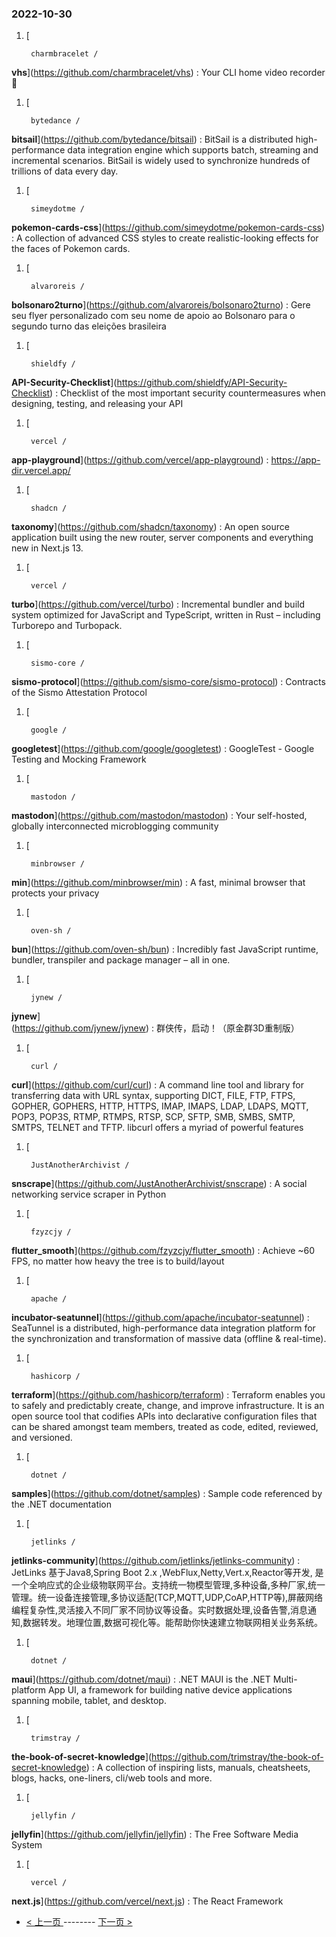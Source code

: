 ### 2022-10-30 
1. [
    

        charmbracelet /
**vhs**](https://github.com/charmbracelet/vhs) : Your CLI home video recorder 📼
1. [
    

        bytedance /
**bitsail**](https://github.com/bytedance/bitsail) : BitSail is a distributed high-performance data integration engine which supports batch, streaming and incremental scenarios. BitSail is widely used to synchronize hundreds of trillions of data every day.
1. [
    

        simeydotme /
**pokemon-cards-css**](https://github.com/simeydotme/pokemon-cards-css) : A collection of advanced CSS styles to create realistic-looking effects for the faces of Pokemon cards.
1. [
    

        alvaroreis /
**bolsonaro2turno**](https://github.com/alvaroreis/bolsonaro2turno) : Gere seu flyer personalizado com seu nome de apoio ao Bolsonaro para o segundo turno das eleições brasileira
1. [
    

        shieldfy /
**API-Security-Checklist**](https://github.com/shieldfy/API-Security-Checklist) : Checklist of the most important security countermeasures when designing, testing, and releasing your API
1. [
    

        vercel /
**app-playground**](https://github.com/vercel/app-playground) : https://app-dir.vercel.app/
1. [
    

        shadcn /
**taxonomy**](https://github.com/shadcn/taxonomy) : An open source application built using the new router, server components and everything new in Next.js 13.
1. [
    

        vercel /
**turbo**](https://github.com/vercel/turbo) : Incremental bundler and build system optimized for JavaScript and TypeScript, written in Rust – including Turborepo and Turbopack.
1. [
    

        sismo-core /
**sismo-protocol**](https://github.com/sismo-core/sismo-protocol) : Contracts of the Sismo Attestation Protocol
1. [
    

        google /
**googletest**](https://github.com/google/googletest) : GoogleTest - Google Testing and Mocking Framework
1. [
    

        mastodon /
**mastodon**](https://github.com/mastodon/mastodon) : Your self-hosted, globally interconnected microblogging community
1. [
    

        minbrowser /
**min**](https://github.com/minbrowser/min) : A fast, minimal browser that protects your privacy
1. [
    

        oven-sh /
**bun**](https://github.com/oven-sh/bun) : Incredibly fast JavaScript runtime, bundler, transpiler and package manager – all in one.
1. [
    

        jynew /
**jynew**](https://github.com/jynew/jynew) : 群侠传，启动！（原金群3D重制版）
1. [
    

        curl /
**curl**](https://github.com/curl/curl) : A command line tool and library for transferring data with URL syntax, supporting DICT, FILE, FTP, FTPS, GOPHER, GOPHERS, HTTP, HTTPS, IMAP, IMAPS, LDAP, LDAPS, MQTT, POP3, POP3S, RTMP, RTMPS, RTSP, SCP, SFTP, SMB, SMBS, SMTP, SMTPS, TELNET and TFTP. libcurl offers a myriad of powerful features
1. [
    

        JustAnotherArchivist /
**snscrape**](https://github.com/JustAnotherArchivist/snscrape) : A social networking service scraper in Python
1. [
    

        fzyzcjy /
**flutter_smooth**](https://github.com/fzyzcjy/flutter_smooth) : Achieve ~60 FPS, no matter how heavy the tree is to build/layout
1. [
    

        apache /
**incubator-seatunnel**](https://github.com/apache/incubator-seatunnel) : SeaTunnel is a distributed, high-performance data integration platform for the synchronization and transformation of massive data (offline & real-time).
1. [
    

        hashicorp /
**terraform**](https://github.com/hashicorp/terraform) : Terraform enables you to safely and predictably create, change, and improve infrastructure. It is an open source tool that codifies APIs into declarative configuration files that can be shared amongst team members, treated as code, edited, reviewed, and versioned.
1. [
    

        dotnet /
**samples**](https://github.com/dotnet/samples) : Sample code referenced by the .NET documentation
1. [
    

        jetlinks /
**jetlinks-community**](https://github.com/jetlinks/jetlinks-community) : JetLinks 基于Java8,Spring Boot 2.x ,WebFlux,Netty,Vert.x,Reactor等开发, 是一个全响应式的企业级物联网平台。支持统一物模型管理,多种设备,多种厂家,统一管理。统一设备连接管理,多协议适配(TCP,MQTT,UDP,CoAP,HTTP等),屏蔽网络编程复杂性,灵活接入不同厂家不同协议等设备。实时数据处理,设备告警,消息通知,数据转发。地理位置,数据可视化等。能帮助你快速建立物联网相关业务系统。
1. [
    

        dotnet /
**maui**](https://github.com/dotnet/maui) : .NET MAUI is the .NET Multi-platform App UI, a framework for building native device applications spanning mobile, tablet, and desktop.
1. [
    

        trimstray /
**the-book-of-secret-knowledge**](https://github.com/trimstray/the-book-of-secret-knowledge) : A collection of inspiring lists, manuals, cheatsheets, blogs, hacks, one-liners, cli/web tools and more.
1. [
    

        jellyfin /
**jellyfin**](https://github.com/jellyfin/jellyfin) : The Free Software Media System
1. [
    

        vercel /
**next.js**](https://github.com/vercel/next.js) : The React Framework 

- [ < 上一页 ](https://github.com/able8/github-trending-daily-record/blob/master/2022-10-29.md) -------- [ 下一页 > ](https://github.com/able8/github-trending-daily-record/blob/master/2022-10-31.md)
